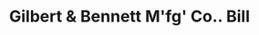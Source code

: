 ---
doi: 10.7916/D8BC59MM
date_other: '1891'
date_other_textual: '1891'
form: printed ephemera
genre:
- Invoices
name:
- Gilbert & Bennett M'fg' Co.
object_in_context_url: https://biggert.cul.columbia.edu/items/view/ave_biggert_01007
subject_hierarchical_geographic:
- New York, New York, United States
subject_name:
- Gilbert & Bennett M'fg' Co.
title: Gilbert & Bennett M'fg' Co.. Bill
sort_title: Gilbert & Bennett M'fg' Co.. Bill
call_number: ave_biggert_01007
coordinates:
- 40.71277777777778,-74.00583333333333
pid: ave_biggert_01007
identifiers: ave_biggert_01007
thumbnail: https://derivativo-3.library.columbia.edu/iiif/2/ldpd:344406/full/!256,256/0/native.jpg
permalink: "/biggert/ave_biggert_01007/"
layout: iiif-image-page
---